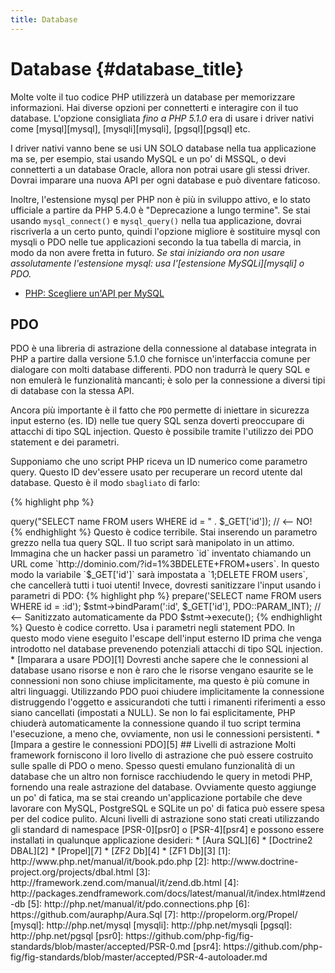 ```yaml
---
title: Database
---
```


# Database {#database_title}

Molte volte il tuo codice PHP utilizzerà un database per memorizzare informazioni. Hai diverse opzioni per connetterti e
interagire con il tuo database. L'opzione consigliata _fino a PHP 5.1.0_ era di usare i driver nativi come [mysql][mysql],
[mysqli][mysqli], [pgsql][pgsql] etc.

I driver nativi vanno bene se usi UN SOLO database nella tua applicazione ma se, per esempio, stai usando MySQL e un po'
di MSSQL, o devi connetterti a un database Oracle, allora non potrai usare gli stessi driver. Dovrai imparare una nuova
API per ogni database e può diventare faticoso.

Inoltre, l'estensione mysql per PHP non è più in sviluppo attivo, e lo stato ufficiale a partire da PHP 5.4.0 è
"Deprecazione a lungo termine". Se stai usando `mysql_connect()` e `mysql_query()` nella tua applicazione, dovrai
riscriverla a un certo punto, quindi l'opzione migliore è sostituire mysql con mysqli o PDO nelle tue applicazioni
secondo la tua tabella di marcia, in modo da non avere fretta in futuro. _Se stai iniziando ora non usare assolutamente
l'estensione mysql: usa l'[estensione MySQLi][mysqli] o PDO._

* [PHP: Scegliere un'API per MySQL](http://php.net/manual/it/mysqlinfo.api.choosing.php)

## PDO

PDO è una libreria di astrazione della connessione al database integrata in PHP a partire dalla versione 5.1.0 che
fornisce un'interfaccia comune per dialogare con molti database differenti. PDO non tradurrà le query SQL e non emulerà
le funzionalità mancanti; è solo per la connessione a diversi tipi di database con la stessa API.

Ancora più importante è il fatto che `PDO` permette di iniettare in sicurezza input esterno (es. ID) nelle tue query SQL
senza doverti preoccupare di attacchi di tipo SQL injection. Questo è possibile tramite l'utilizzo dei PDO statement e
dei parametri.

Supponiamo che uno script PHP riceva un ID numerico come parametro query. Questo ID dev'essere usato per recuperare un
record utente dal database. Questo è il modo `sbagliato` di farlo:

{% highlight php %}
<?php
$pdo = new PDO('sqlite:users.db');
$pdo->query("SELECT name FROM users WHERE id = " . $_GET['id']); // <-- NO!
{% endhighlight %}

Questo è codice terribile. Stai inserendo un parametro grezzo nella tua query SQL. Il tuo script sarà manipolato in un
attimo. Immagina che un hacker passi un parametro `id` inventato chiamando un URL come
`http://dominio.com/?id=1%3BDELETE+FROM+users`. In questo modo la variabile `$_GET['id']` sarà impostata a `1;DELETE
FROM users`, che cancellerà tutti i tuoi utenti! Invece, dovresti sanitizzare l'input usando i parametri di PDO:

{% highlight php %}
<?php
$pdo = new PDO('sqlite:users.db');
$stmt = $pdo->prepare('SELECT name FROM users WHERE id = :id');
$stmt->bindParam(':id', $_GET['id'], PDO::PARAM_INT); // <-- Sanitizzato automaticamente da PDO
$stmt->execute();
{% endhighlight %}

Questo è codice corretto. Usa i parametri negli statement PDO. In questo modo viene eseguito l'escape dell'input esterno
ID prima che venga introdotto nel database prevenendo potenziali attacchi di tipo SQL injection.

* [Imparara a usare PDO][1]

Dovresti anche sapere che le connessioni al database usano risorse e non è raro che le risorse vengano esaurite se le
connessioni non sono chiuse implicitamente, ma questo è più comune in altri linguaggi. Utilizzando PDO puoi chiudere
implicitamente la connessione distruggendo l'oggetto e assicurandoti che tutti i rimanenti riferimenti a esso siano
cancellati (impostati a NULL). Se non lo fai esplicitamente, PHP chiuderà automaticamente la connessione quando il tuo
script termina l'esecuzione, a meno che, ovviamente, non usi le connessioni persistenti.


* [Impara a gestire le connessioni PDO][5]

## Livelli di astrazione

Molti framework forniscono il loro livello di astrazione che può essere costruito sulle spalle di PDO o meno. Spesso
questi emulano funzionalità di un database che un altro non fornisce racchiudendo le query in metodi PHP, fornendo una
reale astrazione del database. Ovviamente questo aggiunge un po' di fatica, ma se stai creando un'applicazione portabile
che deve lavorare con MySQL, PostgreSQL e SQLite un po' di fatica può essere spesa per del codice pulito.

Alcuni livelli di astrazione sono stati creati utilizzando gli standard di namespace [PSR-0][psr0] o [PSR-4][psr4] e
possono essere installati in qualunque applicazione desideri:

* [Aura SQL][6]
* [Doctrine2 DBAL][2]
* [Propel][7]
* [ZF2 Db][4]
* [ZF1 Db][3]

[1]: http://www.php.net/manual/it/book.pdo.php
[2]: http://www.doctrine-project.org/projects/dbal.html
[3]: http://framework.zend.com/manual/it/zend.db.html
[4]: http://packages.zendframework.com/docs/latest/manual/it/index.html#zend-db
[5]: http://php.net/manual/it/pdo.connections.php
[6]: https://github.com/auraphp/Aura.Sql
[7]: http://propelorm.org/Propel/

[mysql]: http://php.net/mysql
[mysqli]: http://php.net/mysqli
[pgsql]: http://php.net/pgsql
[psr0]: https://github.com/php-fig/fig-standards/blob/master/accepted/PSR-0.md
[psr4]: https://github.com/php-fig/fig-standards/blob/master/accepted/PSR-4-autoloader.md
